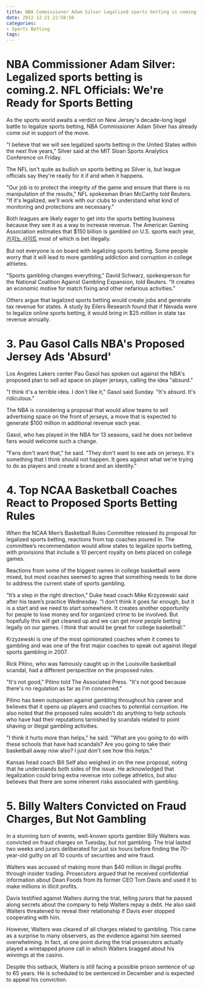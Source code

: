 ```yaml
---
title: NBA Commissioner Adam Silver Legalized sports betting is coming.2. NFL Officials We're Ready for Sports Betting
date: 2022-12-21 22:58:56
categories:
- Sports Betting
tags:
---
```



#  NBA Commissioner Adam Silver: Legalized sports betting is coming.2. NFL Officials: We're Ready for Sports Betting

As the sports world awaits a verdict on New Jersey's decade-long legal battle to legalize sports betting, NBA Commissioner Adam Silver has already come out in support of the move.

"I believe that we will see legalized sports betting in the United States within the next five years," Silver said at the MIT Sloan Sports Analytics Conference on Friday.

The NFL isn't quite as bullish on sports betting as Silver is, but league officials say they're ready for it if and when it happens.

"Our job is to protect the integrity of the game and ensure that there is no manipulation of the results," NFL spokesman Brian McCarthy told Reuters. "If it's legalized, we'll work with our clubs to understand what kind of monitoring and protections are necessary."

Both leagues are likely eager to get into the sports betting business because they see it as a way to increase revenue. The American Gaming Association estimates that $150 billion is gambled on U.S. sports each year,[카지노 사이트](https://choegocasino.com/) most of which is bet illegally.

But not everyone is on board with legalizing sports betting. Some people worry that it will lead to more gambling addiction and corruption in college athletes.

"Sports gambling changes everything," David Schwarz, spokesperson for the National Coalition Against Gambling Expansion, told Reuters. "It creates an economic motive for match fixing and other nefarious activities."

Others argue that legalized sports betting would create jobs and generate tax revenue for states. A study by Eilers Research found that if Nevada were to legalize online sports betting, it would bring in $25 million in state tax revenue annually.

# 3. Pau Gasol Calls NBA's Proposed Jersey Ads 'Absurd'

Los Angeles Lakers center Pau Gasol has spoken out against the NBA's proposed plan to sell ad space on player jerseys, calling the idea "absurd."

"I think it's a terrible idea. I don't like it," Gasol said Sunday. "It's absurd. It's ridiculous."

The NBA is considering a proposal that would allow teams to sell advertising space on the front of jerseys, a move that is expected to generate $100 million in additional revenue each year.

Gasol, who has played in the NBA for 13 seasons, said he does not believe fans would welcome such a change.

"Fans don't want that," he said. "They don't want to see ads on jerseys. It's something that I think should not happen. It goes against what we're trying to do as players and create a brand and an identity."

# 4. Top NCAA Basketball Coaches React to Proposed Sports Betting Rules

When the NCAA Men’s Basketball Rules Committee released its proposal for legalized sports betting, reactions from top coaches poured in. The committee’s recommendation would allow states to legalize sports betting, with provisions that include a 10 percent royalty on bets placed on college games.

Reactions from some of the biggest names in college basketball were mixed, but most coaches seemed to agree that something needs to be done to address the current state of sports gambling.

“It’s a step in the right direction,” Duke head coach Mike Krzyzewski said after his team’s practice Wednesday. “I don’t think it goes far enough, but it is a start and we need to start somewhere. It creates another opportunity for people to lose money and for organized crime to be involved. But hopefully this will get cleaned up and we can get more people betting legally on our games. I think that would be great for college basketball.”

Krzyzewski is one of the most opinionated coaches when it comes to gambling and was one of the first major coaches to speak out against illegal sports gambling in 2007.

Rick Pitino, who was famously caught up in the Louisville basketball scandal, had a different perspective on the proposed rules.

"It's not good," Pitino told The Associated Press. "It's not good because there's no regulation as far as I'm concerned."

Pitino has been outspoken against gambling throughout his career and believes that it opens up players and coaches to potential corruption. He also noted that the proposed rules wouldn't do anything to help schools who have had their reputations tarnished by scandals related to point shaving or illegal gambling activities.

"I think it hurts more than helps," he said. "What are you going to do with these schools that have had scandals? Are you going to take their basketball away now also? I just don't see how this helps."

Kansas head coach Bill Self also weighed in on the new proposal, noting that he understands both sides of the issue. He acknowledged that legalization could bring extra revenue into college athletics, but also believes that there are some inherent risks associated with gambling.

# 5. Billy Walters Convicted on Fraud Charges, But Not Gambling

In a stunning turn of events, well-known sports gambler Billy Walters was convicted on fraud charges on Tuesday, but not gambling. The trial lasted two weeks and jurors deliberated for just six hours before finding the 70-year-old guilty on all 10 counts of securities and wire fraud.

Walters was accused of making more than $40 million in illegal profits through insider trading. Prosecutors argued that he received confidential information about Dean Foods from its former CEO Tom Davis and used it to make millions in illicit profits.

Davis testified against Walters during the trial, telling jurors that he passed along secrets about the company to help Walters repay a debt. He also said Walters threatened to reveal their relationship if Davis ever stopped cooperating with him.

However, Walters was cleared of all charges related to gambling. This came as a surprise to many observers, as the evidence against him seemed overwhelming. In fact, at one point during the trial prosecutors actually played a wiretapped phone call in which Walters bragged about his winnings at the casino.

Despite this setback, Walters is still facing a possible prison sentence of up to 65 years. He is scheduled to be sentenced in December and is expected to appeal his conviction.
